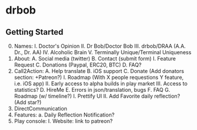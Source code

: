 # drbob

## Getting Started
00. Names:
        I.      Doctor's Opinion
        II.     Dr Bob/Doctor Bob
        III.    drbob/DRAA (A.A. Dr., Dr. AA)
        IV.     Alcoholic Brain
        V.      Terminally Unique/Terminal Uniqueness
01. About:
        A. Social media (twitter)
        B. Contact (submit form)
                I. Feature Request
        C. Donations (Paypal, ERC20, BTC)
        D. FAQ?
02. Call2Action:
        A. Help translate
        B. iOS support
        C. Donate (Add donators section: +Patreon?)
                I.      Roadmap (With X people requestions Y feature, i.e. iOS app)
                II.     Early access to alpha builds in play market
                III.    Access to statistics?
        D. HireMe
        E. Errors in json/translation, bugs
        F. FAQ
        G. Roadmap (w/ timeline?)
                I. Prettify UI
                II. Add Favorite daily reflection? (Add star?)
03. DirectCommunication
04. Features:
        a. Daily Reflection Notification?
05. Play console:
        I. Website: link to patreon?